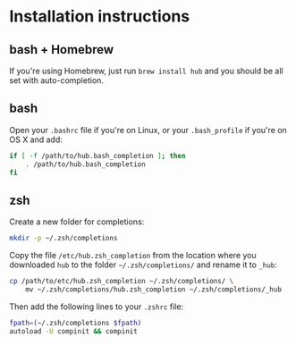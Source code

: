 # Installation instructions

## bash + Homebrew

If you're using Homebrew, just run `brew install hub` and you should be all set with auto-completion.

## bash

Open your `.bashrc` file if you're on Linux, or your `.bash_profile` if you're on OS X and add:

```sh
if [ -f /path/to/hub.bash_completion ]; then
    . /path/to/hub.bash_completion
fi
```

## zsh

Create a new folder for completions:

```sh
mkdir -p ~/.zsh/completions
```

Copy the file `/etc/hub.zsh_completion` from the location where you downloaded `hub` to the folder `~/.zsh/completions/` and rename it to `_hub`:

```sh
cp /path/to/etc/hub.zsh_completion ~/.zsh/completions/ \
    mv ~/.zsh/completions/hub.zsh_completion ~/.zsh/completions/_hub
```

Then add the following lines to your `.zshrc` file:

```sh
fpath=(~/.zsh/completions $fpath) 
autoload -U compinit && compinit
```
